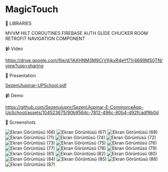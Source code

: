 # MagicTouch

💫 LIBRARIES

MVVM
HILT
COROUTINES
FIREBASE AUTH
GLİDE
CHUCKER
ROOM
RETROFIT
NAVIGATION COMPONENT

📹 Video

https://drive.google.com/file/d/1AXHNM3M9CrVXjkxR4eYf71r4699MS0TN/view?usp=sharing

💫 Presentation

[SezenUlupinar-UPSchool.pdf](https://github.com/Sezenulupnr/SezenUlupinar-E-CommorceApp-UpSchool/files/13368696/SezenUlupinar-UPSchool.pdf)

📹 Demo


https://github.com/Sezenulupnr/SezenUlupinar-E-CommorceApp-UpSchool/assets/104523675/90b956dc-7812-496c-80b4-d92fcadf9b0d




📸 Screenshots

![Ekran Görüntüsü (66)](https://github.com/Sezenulupnr/SezenUlupinar-E-CommorceApp-UpSchool/assets/104523675/908b2725-b852-4ca7-afe8-005afc2c2983)
![Ekran Görüntüsü (67)](https://github.com/Sezenulupnr/SezenUlupinar-E-CommorceApp-UpSchool/assets/104523675/4297aa60-a1ad-489a-a818-d39039d08067)
![Ekran Görüntüsü (68)](https://github.com/Sezenulupnr/SezenUlupinar-E-CommorceApp-UpSchool/assets/104523675/15d780cd-d946-42be-b653-24e9547725f5)
![Ekran Görüntüsü (71)](https://github.com/Sezenulupnr/SezenUlupinar-E-CommorceApp-UpSchool/assets/104523675/f11e604f-8836-4e4e-847a-2a55db42b6a4)
![Ekran Görüntüsü (74)](https://github.com/Sezenulupnr/SezenUlupinar-E-CommorceApp-UpSchool/assets/104523675/83fb6a26-63ad-4f61-905b-669e8607d3c5)
![Ekran Görüntüsü (72)](https://github.com/Sezenulupnr/SezenUlupinar-E-CommorceApp-UpSchool/assets/104523675/bbece35a-ba9c-4dcc-8b13-5487348aa5b5)
![Ekran Görüntüsü (73)](https://github.com/Sezenulupnr/SezenUlupinar-E-CommorceApp-UpSchool/assets/104523675/49c4be26-1e86-4d96-9874-add5c348bf71)
![Ekran Görüntüsü (75)](https://github.com/Sezenulupnr/SezenUlupinar-E-CommorceApp-UpSchool/assets/104523675/693e7a9e-ff8c-4381-9d02-03d13b596373)
![Ekran Görüntüsü (76)](https://github.com/Sezenulupnr/SezenUlupinar-E-CommorceApp-UpSchool/assets/104523675/5dc2d7ee-d309-4971-ac32-d48a3993dd9d)
![Ekran Görüntüsü (77)](https://github.com/Sezenulupnr/SezenUlupinar-E-CommorceApp-UpSchool/assets/104523675/39089836-9c47-4859-9b74-d2afa87f76e3)
![Ekran Görüntüsü (78)](https://github.com/Sezenulupnr/SezenUlupinar-E-CommorceApp-UpSchool/assets/104523675/1b442c5d-16e6-446f-8dd1-381ee8048215)
![Ekran Görüntüsü (79)](https://github.com/Sezenulupnr/SezenUlupinar-E-CommorceApp-UpSchool/assets/104523675/36b6a64b-1466-48d5-82d6-1ee896f27b5a)
![Ekran Görüntüsü (81)](https://github.com/Sezenulupnr/SezenUlupinar-E-CommorceApp-UpSchool/assets/104523675/1d5cca55-9be0-48e6-84a9-ea01c939c87d)
![Ekran Görüntüsü (82)](https://github.com/Sezenulupnr/SezenUlupinar-E-CommorceApp-UpSchool/assets/104523675/09561544-3387-41c5-b1ab-25159fa5c2c6)
![Ekran Görüntüsü (80)](https://github.com/Sezenulupnr/SezenUlupinar-E-CommorceApp-UpSchool/assets/104523675/e05671f5-e149-45a0-8aa1-545856e49c5a)
![Ekran Görüntüsü (84)](https://github.com/Sezenulupnr/SezenUlupinar-E-CommorceApp-UpSchool/assets/104523675/45caec85-8eae-4cae-9157-5e250e1fbb12)
![Ekran Görüntüsü (85)](https://github.com/Sezenulupnr/SezenUlupinar-E-CommorceApp-UpSchool/assets/104523675/6b78c1d3-fb80-432c-b7e9-a1feeb274075)
![Ekran Görüntüsü (86)](https://github.com/Sezenulupnr/SezenUlupinar-E-CommorceApp-UpSchool/assets/104523675/c2b0aeae-6a32-4000-906f-c83da5d3631d)
![Ekran Görüntüsü (87)](https://github.com/Sezenulupnr/SezenUlupinar-E-CommorceApp-UpSchool/assets/104523675/4e2f17eb-5cf6-403e-b8b6-4e5aa9e3b84a)
